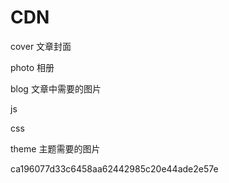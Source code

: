 # CDN
cover  文章封面

photo  相册

blog   文章中需要的图片

js

css

theme  主题需要的图片

ca196077d33c6458aa62442985c20e44ade2e57e
